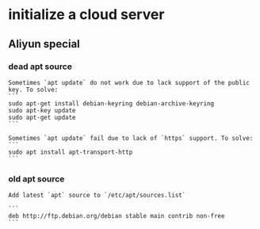 # initialize a cloud server

## Aliyun special

### dead apt source

    Sometimes `apt update` do not work due to lack support of the public key. To solve:
    ```
    sudo apt-get install debian-keyring debian-archive-keyring
    sudo apt-key update
    sudo apt-get update
    ```

    Sometimes `apt update` fail due to lack of `https` support. To solve:
    ```
    sudo apt install apt-transport-http
    ```

### old apt source
    
    Add latest `apt` source to `/etc/apt/sources.list`

    ```
    deb http://ftp.debian.org/debian stable main contrib non-free
    ```

